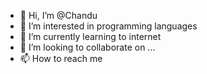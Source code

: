 - 👋 Hi, I’m @Chandu
- 👀 I’m interested in programming languages
- 🌱 I’m currently learning to internet
- 💞️ I’m looking to collaborate on ...
- 📫 How to reach me 

<!---
Chandusaini2002/Chandusaini2002 is a ✨ special ✨ repository because its `README.md` (this file) appears on your GitHub profile.
You can click the Preview link to take a look at your changes.
--->
